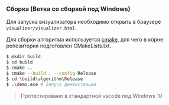 ### Сборка (Ветка со сборкой под Windows)

Для запуска визуализатора необходимо открыть в браузере `visualizer/visualizer.html`.

Для сборки алгоритма используется [cmake](https://cmake.org/), для чего в корне репозитория подготовлен CMakeLists.txt.
```bash
$ mkdir build
$ cd build
$ cmake ..
$ cmake --build . --config Release
$ cd \build\algorithm\Release
$ .\demo.exe # Запуск демонстрации
```

> Протестировано в стандартной vscode под Windows 10

